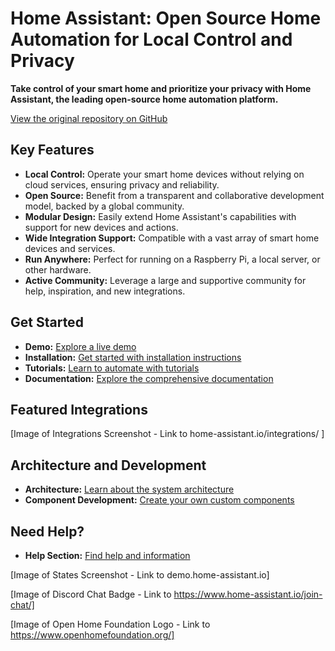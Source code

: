 # Home Assistant: Open Source Home Automation for Local Control and Privacy

**Take control of your smart home and prioritize your privacy with Home Assistant, the leading open-source home automation platform.**

[View the original repository on GitHub](https://github.com/home-assistant/core)

## Key Features

*   **Local Control:**  Operate your smart home devices without relying on cloud services, ensuring privacy and reliability.
*   **Open Source:** Benefit from a transparent and collaborative development model, backed by a global community.
*   **Modular Design:**  Easily extend Home Assistant's capabilities with support for new devices and actions.
*   **Wide Integration Support:** Compatible with a vast array of smart home devices and services.
*   **Run Anywhere:**  Perfect for running on a Raspberry Pi, a local server, or other hardware.
*   **Active Community:** Leverage a large and supportive community for help, inspiration, and new integrations.

## Get Started

*   **Demo:** [Explore a live demo](https://demo.home-assistant.io)
*   **Installation:** [Get started with installation instructions](https://home-assistant.io/getting-started/)
*   **Tutorials:** [Learn to automate with tutorials](https://home-assistant.io/getting-started/automation/)
*   **Documentation:** [Explore the comprehensive documentation](https://home-assistant.io/docs/)

## Featured Integrations

[Image of Integrations Screenshot - Link to home-assistant.io/integrations/ ]

## Architecture and Development

*   **Architecture:** [Learn about the system architecture](https://developers.home-assistant.io/docs/architecture_index/)
*   **Component Development:** [Create your own custom components](https://developers.home-assistant.io/docs/creating_component_index/)

## Need Help?

*   **Help Section:** [Find help and information](https://home-assistant.io/help/)

[Image of States Screenshot - Link to demo.home-assistant.io]

[Image of Discord Chat Badge - Link to https://www.home-assistant.io/join-chat/]

[Image of Open Home Foundation Logo - Link to https://www.openhomefoundation.org/]